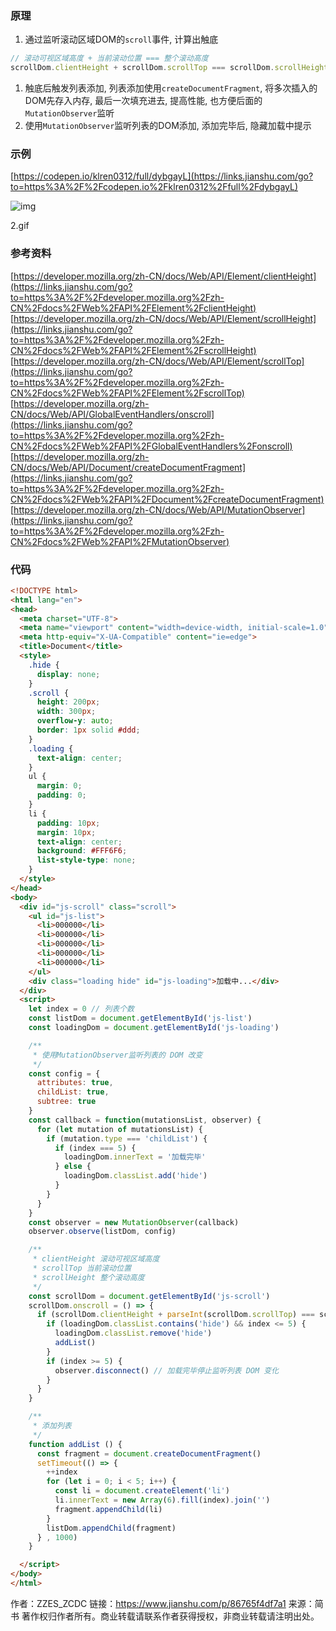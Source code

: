 ### 原理

1. 通过监听滚动区域DOM的`scroll`事件, 计算出触底



```javascript
// 滚动可视区域高度 + 当前滚动位置 === 整个滚动高度
scrollDom.clientHeight + scrollDom.scrollTop === scrollDom.scrollHeight
```

1. 触底后触发列表添加, 列表添加使用`createDocumentFragment`, 将多次插入的DOM先存入内存, 最后一次填充进去, 提高性能, 也方便后面的`MutationObserver`监听
2. 使用`MutationObserver`监听列表的DOM添加, 添加完毕后, 隐藏加载中提示

### 示例

[https://codepen.io/klren0312/full/dybgayL](https://links.jianshu.com/go?to=https%3A%2F%2Fcodepen.io%2Fklren0312%2Ffull%2FdybgayL)

![img](https:////upload-images.jianshu.io/upload_images/2245742-d25e7b2c655b3dda.gif?imageMogr2/auto-orient/strip|imageView2/2/w/359/format/webp)

2.gif

### 参考资料

[https://developer.mozilla.org/zh-CN/docs/Web/API/Element/clientHeight](https://links.jianshu.com/go?to=https%3A%2F%2Fdeveloper.mozilla.org%2Fzh-CN%2Fdocs%2FWeb%2FAPI%2FElement%2FclientHeight)
 [https://developer.mozilla.org/zh-CN/docs/Web/API/Element/scrollHeight](https://links.jianshu.com/go?to=https%3A%2F%2Fdeveloper.mozilla.org%2Fzh-CN%2Fdocs%2FWeb%2FAPI%2FElement%2FscrollHeight)
 [https://developer.mozilla.org/zh-CN/docs/Web/API/Element/scrollTop](https://links.jianshu.com/go?to=https%3A%2F%2Fdeveloper.mozilla.org%2Fzh-CN%2Fdocs%2FWeb%2FAPI%2FElement%2FscrollTop)
 [https://developer.mozilla.org/zh-CN/docs/Web/API/GlobalEventHandlers/onscroll](https://links.jianshu.com/go?to=https%3A%2F%2Fdeveloper.mozilla.org%2Fzh-CN%2Fdocs%2FWeb%2FAPI%2FGlobalEventHandlers%2Fonscroll)
 [https://developer.mozilla.org/zh-CN/docs/Web/API/Document/createDocumentFragment](https://links.jianshu.com/go?to=https%3A%2F%2Fdeveloper.mozilla.org%2Fzh-CN%2Fdocs%2FWeb%2FAPI%2FDocument%2FcreateDocumentFragment)
 [https://developer.mozilla.org/zh-CN/docs/Web/API/MutationObserver](https://links.jianshu.com/go?to=https%3A%2F%2Fdeveloper.mozilla.org%2Fzh-CN%2Fdocs%2FWeb%2FAPI%2FMutationObserver)

### 代码



```html
<!DOCTYPE html>
<html lang="en">
<head>
  <meta charset="UTF-8">
  <meta name="viewport" content="width=device-width, initial-scale=1.0">
  <meta http-equiv="X-UA-Compatible" content="ie=edge">
  <title>Document</title>
  <style>
    .hide {
      display: none;
    }
    .scroll {
      height: 200px;
      width: 300px;
      overflow-y: auto;
      border: 1px solid #ddd;
    }
    .loading {
      text-align: center;
    }
    ul {
      margin: 0;
      padding: 0;
    }
    li {
      padding: 10px;
      margin: 10px;
      text-align: center;
      background: #FFF6F6;
      list-style-type: none;
    }
  </style>
</head>
<body>
  <div id="js-scroll" class="scroll">
    <ul id="js-list">
      <li>000000</li>
      <li>000000</li>
      <li>000000</li>
      <li>000000</li>
      <li>000000</li>
    </ul>
    <div class="loading hide" id="js-loading">加载中...</div>
  </div>
  <script>
    let index = 0 // 列表个数
    const listDom = document.getElementById('js-list')
    const loadingDom = document.getElementById('js-loading')

    /**
     * 使用MutationObserver监听列表的 DOM 改变
     */
    const config = {
      attributes: true,
      childList: true,
      subtree: true
    }
    const callback = function(mutationsList, observer) {
      for (let mutation of mutationsList) {
        if (mutation.type === 'childList') {
          if (index === 5) {
            loadingDom.innerText = '加载完毕'
          } else {
            loadingDom.classList.add('hide')
          }
        }
      }
    }
    const observer = new MutationObserver(callback)
    observer.observe(listDom, config)

    /**
     * clientHeight 滚动可视区域高度
     * scrollTop 当前滚动位置
     * scrollHeight 整个滚动高度
     */
    const scrollDom = document.getElementById('js-scroll')
    scrollDom.onscroll = () => {
      if (scrollDom.clientHeight + parseInt(scrollDom.scrollTop) === scrollDom.scrollHeight) {
        if (loadingDom.classList.contains('hide') && index <= 5) {
          loadingDom.classList.remove('hide')
          addList()
        }
        if (index >= 5) {
          observer.disconnect() // 加载完毕停止监听列表 DOM 变化
        }
      }
    }

    /**
     * 添加列表
     */
    function addList () {
      const fragment = document.createDocumentFragment()
      setTimeout(() => {
        ++index
        for (let i = 0; i < 5; i++) {
          const li = document.createElement('li')
          li.innerText = new Array(6).fill(index).join('')
          fragment.appendChild(li)
        }
        listDom.appendChild(fragment)
      } , 1000)
    }

  </script>
</body>
</html>
```



作者：ZZES_ZCDC
链接：https://www.jianshu.com/p/86765f4df7a1
来源：简书
著作权归作者所有。商业转载请联系作者获得授权，非商业转载请注明出处。